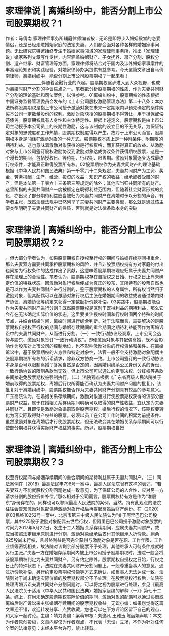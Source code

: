 # 家理律说 | 离婚纠纷中，能否分割上市公司股票期权？1

作者：马倩南 家理律师事务所辅庭律师编者按：无论是即将步入婚姻殿堂的恋爱情侣，还是已经走进婚姻家庭的法定夫妻，人们都会面对各种各样的婚姻家事问题。无讼研究院特邀始终专注于婚姻家事领域的家理律师事务所，推出「家理律说」婚家系列文章写作专栏，内容涵盖婚姻财产、子女抚养、房产分割、股权分割、遗产继承、财富管理等方面。家理律师将结合对于国内及涉外婚姻家事案件的丰富理论知识和实践经验，对婚家律师办案提供有益参考。今天这篇文章出自马倩南律师，离婚纠纷中，能否分割上市公司股票期权？一起来看！__________________伴随着金融行业的兴起，股票期权逐步进入到大众视野，也成为离婚时财产分割的争议焦点之一。笔者欲分析股票期权的性质、作为夫妻共同财产分割的理论基础和司法案例，以供参考。01离婚纠纷中，股票期权的性质根据中国证券监督管理委员会发布的《上市公司股权激励管理办法》第二十八条：本办法所称股票期权是指上市公司授予激励对象在未来一定期限内以预先确定的条件购买本公司一定数量股份的权利。激励对象获授的股票期权不得转让、用于担保或偿还债务。股票期权具有人身性和主体特定性。根据上述定义，股票期权是由上市公司主动授予本公司员工的长期性激励，这与该制度的设立目的不无关系，为保证特定对象的忠诚度和工作热情，股票期权制度得以产生。故对于上市公司而言，股票期权本身是“捆绑”激励对象的一种方式。股票期权本质上是一种附条件、附期限的期待利益。这也意味着激励对象获得的是行权资格，而非获得真正的收益。从激励对象与上市公司签订股权激励协议到激励对象达成协议条件获得期权股票，这是一个漫长的期间，包括授权日、等待期、行权期、限售期。激励对象需逐步达成最终行权条件，才能真正取得股票所有权。02股票期权作为夫妻共同财产的理论基础根据《中华人民共和国民法典》第一千零六十二条规定，夫妻共同财产为工资、奖金、劳务报酬；生产、经营、投资的收益；知识产权的收益；继承或者受赠的财产，但是本法第一千零六十三条第三项规定的除外；其他应当归共同所有的财产。这里所指的夫妻共同财产一度被框定在既得利益范围内，但随着社会财富形式的变化，亦出现了部分期待利益应当被归为夫妻共同财产在离婚时予以分割的声音。有学者主张，既然法律法规中已然列举了夫妻共同财产主要类型，那么就是通过该主要类型明确了夫妻共同财产的性质，否则就是对法律条款本身的突破

# 家理律说 | 离婚纠纷中，能否分割上市公司股票期权？2

。但大部分学者认为，如果股票期权自授权至行权的期间与婚姻存续期间相重合，那么夫妻双方需要共同承担股票期权的风险，并且非股票期权持有方对家庭的付出也间接为行权条件的达成作出了贡献，这意味着股票期权理应归属于夫妻共同财产存在法理上的合理性。笔者认为，股票期权存在自授权之日始、行权之日止尚未确定价值的特殊状态。因激励对象行权后便成为真正的股东，其所持有的股票自然也是可以作为夫妻共同财产进行分割的，鉴于股票期权的人身属性，所有权当然归于激励对象，但其配偶可以在激励对象行权后主张在婚姻期间的收益或者通过婚内财产协议、离婚协议等约定来获得一定数额折价款补偿。03实践中，股票期权能否作为夫妻共同财产进行分割？既然股票期权是区别于既得利益的期待利益，那么它会存在无法确定实际价值的状态，这里要关注授权时间和行权时间两个特殊的时间节点，并结合结婚时间、离婚时间进行综合判断。对于法院而言，需要解决的是股票期权自授权至行权的期间与婚姻存续期间的重合期间之期待利益能否作为离婚诉讼中的夫妻共同财产，从而进行分割。（一）一致行动协议经观察，上市公司会选择与股东、激励对象签订“一致行动协议”，即便激励对象与其配偶离婚，既不会影响作为股东对上市公司的控制地位，也不影响激励对象的行权资格和条件。在离婚诉讼中，基于股票期权的人身性和特定对象性，法官一般不会支持激励对象配偶主张股票期权所有权的诉讼请求，除非双方协商一致。上市公司签订的一致行动协议本身是否可以限制离婚？答案当然是否定的，因离婚纠纷系公民身份关系的诉讼，一致行动协议的限制条款当无效。但上市公司可以通过约定表决权、分红权等条款来间接避免股票期权被强制执行。（二）法院观点根据《广东省高级人民法院关于婚前取得的股票期权，离婚后行权所得能否确认为夫妻共同财产问题的批复》，该批复对于离婚纠纷中，股票期权能否作为夫妻共同财产分割具有较高的参考意义。广东高院认为，在婚姻关系存续期间，激励对象通过行使股票期权获得的该部分股票财产权益，属于在婚姻关系存续期间明确可以取得的财产性收益，宜认定为夫妻共同财产。且即便是激励对象婚前取得股票期权、婚后行权的情况下，该期权要转化为可实际取得财产权益的股票，必须以员工在公司工作时间的积累为前提条件。虽然激励对象在离婚后才行使股票期权，但无法改变其在婚姻关系存续期间可以行使部分期权并获得实际财产权益的事实。所以，股票期权自授

# 家理律说 | 离婚纠纷中，能否分割上市公司股票期权？3

权至行权期间与婚姻存续期间的重合期间的期待利益属于夫妻共同财产。（三）司法案例在（2018）最高法民申796号一案中，最高人民法院曾有这样的表述，“若夫妻双方不能就股权分割问题达成一致意见，为了保证公司的人合性，应对另一方请求分割的股份折价补偿。”那么相对于公司而言，股票期权持有方是作为“准股东”身份存在的，同样也可以参照最高人民法院的案例。当然，持有此观点的法院往往会告知激励对象配偶待激励对象行权后再提起离婚后财产纠纷。在（2020）京03民终10252号一案中，北京市第三中级人民法院认为“关于阿里巴巴公司股票，其中275股于激励对象配偶去世后行权，但阿里巴巴公司授予激励对象股票的时间为2017年5月22日，发生于二人婚姻关系存续期间，应属夫妻共同财产，故应当按照法定继承原则进行分割，激励对象继承后支付其他继承人折价款。剩余825股尚未行权，且最终利益是否完全获得与激励对象是否在职、工作年限、工作业绩等密切相关，故法院对该剩余部分股票不予处理，其他继承人可待条件成就时另行主张。”夫妻一方在婚姻存续期间内被上市公司授予股票期权时，法院一般会将该股票期权判定为夫妻共同财产，另有约定除外。股票期权自授权之日始，行权之日止的特殊状态下，法院在夫妻共同财产分割问题上，一般尊重当事人的意见，通过折价款补偿、另行约定股票期权份额等方式来确认，如当事人无法达成一致，法院则对于尚未确定实际价值的股票期权部分不予处理。在股票期权行权后，法院在处理离婚诉讼夫妻共同财产分割问题时，可以将之视为股票进行处理，参见《最高人民法院关于适用〈中华人民共和国民法典〉婚姻家庭编的解释（一）》第七十二条。综上，在尚未确定股票期权实际价值的期间，激励对象的配偶可以通过协商或离婚后财产诉讼来主张婚姻存续期间的股票期权收益。无讼小编：如果您觉得这篇文章还不错，欢迎转发分享、点赞收藏，您也可以在下方评论区留下自己的观点，和大家一起讨论。主编：靖力责编：梁萌审核：刘逸凡 王雅玉 陈丽娟声明：本文为作者原创投稿，文章内容仅为作者观点，不代表「无讼」立场，不作为针对任何个案的法律意见；未经本平台许可，禁止转载。

